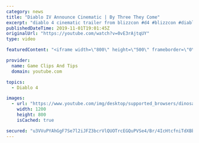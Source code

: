 ```yaml
---
category: news
title: "Diablo IV Announce Cinematic | By Three They Come"
excerpt: "diablo 4 cinematic trailer from blizzcon #d4 #blizzcon #diablo."
publishedDateTime: 2019-11-01T19:01:45Z
originalUrl: "https://youtube.com/watch?v=0vE3rAjtqUY"
type: video

featuredContent: "<iframe width=\"800\" height=\"500\" frameborder=\"0\" src=\"https://www.youtube.com/embed/0vE3rAjtqUY\" allow=\"accelerometer; autoplay; encrypted-media; gyroscope; picture-in-picture\" allowfullscreen></iframe>"

provider:
  name: Game Clips And Tips
  domain: youtube.com

topics:
  - Diablo 4

images:
  - url: "https://www.youtube.com/img/desktop/supported_browsers/dinosaur.png"
    width: 1200
    height: 800
    isCached: true

secured: "u3VVuPYAhGgF7Se7l2iJFZ3bcrVlQUOTrcEGQuPVSe4/Br/4IcHtcfniTdXBb11CTa1a7uUc220Ga0Q0wOP476a7RLRrmGBFPnF2JFcE6ipBDDrP77tgU81myTVwjupbKDhMBorNz/dh1xJ/uKzMKMser/EwGgj77ECVgn0TG2FQM8KLzTDjJXLBIbUJSZqvP3VF0eI/3vP4lYcO8UqOydMqVrJ7XDHJ+uZhCA3QxKTo9W20EuOaWG1rbvNS/h1opIVig9e0pZXyCgJz0JWisn/8jiIa80If1DO6SbHTgIAR8z2Fg6s04JtoEDQsgd2/iWjTc2UN2zd5nYHH8fBfnxonwhxEsTzk/nwgIJULNPKrvKQNJNOiBhZTBEDxBzHKIPvzPNzIgumrqNVONL8e1A==;p3Dd5F3mdJWEJxCSHsPhBg=="
---
```


